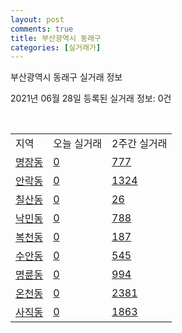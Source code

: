 ```yaml
---
layout: post
comments: true
title: 부산광역시 동래구
categories: [실거래가]
---
```


부산광역시 동래구 실거래 정보

2021년 06월 28일 등록된 실거래 정보: 0건

<script type="text/javascript">
  google.charts.load('current', {'packages':['corechart']});
  google.charts.setOnLoadCallback(drawChart);

  function drawChart() {
    var data = google.visualization.arrayToDataTable([['거래일', '매매', '전월세', '전매'], ['20-06', 89, 28, 5], ['20-07', 679, 323, 73], ['20-08', 473, 254, 44], ['20-09', 612, 278, 62], ['20-10', 1061, 339, 52], ['20-11', 889, 318, 32], ['20-12', 228, 297, 10], ['21-01', 192, 282, 17], ['21-02', 184, 229, 8], ['21-03', 283, 256, 15], ['21-04', 255, 200, 9], ['21-05', 360, 190, 12], ['21-06', 127, 119, 1]]);

    var options = {
      title: '최근 유형별 거래량 추이',
      legend: { position: 'bottom' }
    };

    var chart = new google.visualization.LineChart(document.getElementById('columnchart_material'));
    chart.draw(data, (options));
  }
</script>

<div id="columnchart_material" style="width: 100%; margin-left: -35px"></div>
<br>
<table class="sortable">
  <tr>
    <td>지역</td>
    <td>오늘 실거래</td>
    <td>2주간 실거래</td>
  </tr>

  
  <tr class="item">
    <td><a href="2626010100.html">명장동</a></td>
    <td><a href="2626010100.html">0</a></td>
    <td><a href="2626010100.html">777</a></td>
  </tr>
    

  <tr class="item">
    <td><a href="2626010200.html">안락동</a></td>
    <td><a href="2626010200.html">0</a></td>
    <td><a href="2626010200.html">1324</a></td>
  </tr>
    

  <tr class="item">
    <td><a href="2626010300.html">칠산동</a></td>
    <td><a href="2626010300.html">0</a></td>
    <td><a href="2626010300.html">26</a></td>
  </tr>
    

  <tr class="item">
    <td><a href="2626010400.html">낙민동</a></td>
    <td><a href="2626010400.html">0</a></td>
    <td><a href="2626010400.html">788</a></td>
  </tr>
    

  <tr class="item">
    <td><a href="2626010500.html">복천동</a></td>
    <td><a href="2626010500.html">0</a></td>
    <td><a href="2626010500.html">187</a></td>
  </tr>
    

  <tr class="item">
    <td><a href="2626010600.html">수안동</a></td>
    <td><a href="2626010600.html">0</a></td>
    <td><a href="2626010600.html">545</a></td>
  </tr>
    

  <tr class="item">
    <td><a href="2626010700.html">명륜동</a></td>
    <td><a href="2626010700.html">0</a></td>
    <td><a href="2626010700.html">994</a></td>
  </tr>
    

  <tr class="item">
    <td><a href="2626010800.html">온천동</a></td>
    <td><a href="2626010800.html">0</a></td>
    <td><a href="2626010800.html">2381</a></td>
  </tr>
    

  <tr class="item">
    <td><a href="2626010900.html">사직동</a></td>
    <td><a href="2626010900.html">0</a></td>
    <td><a href="2626010900.html">1863</a></td>
  </tr>
    


</table>


    